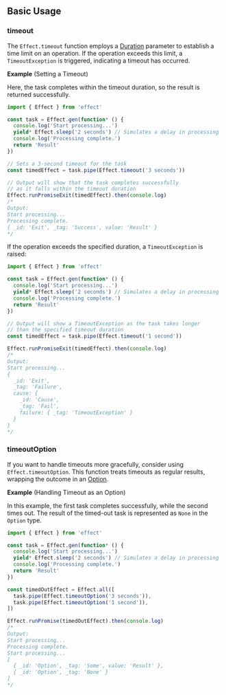 ## Basic Usage

### timeout

The `Effect.timeout` function employs a [Duration](/docs/data-types/duration/) parameter to establish a time limit on an operation. If the operation exceeds this limit, a `TimeoutException` is triggered, indicating a timeout has occurred.

**Example** (Setting a Timeout)

Here, the task completes within the timeout duration, so the result is returned successfully.

```ts twoslash
import { Effect } from 'effect'

const task = Effect.gen(function* () {
  console.log('Start processing...')
  yield* Effect.sleep('2 seconds') // Simulates a delay in processing
  console.log('Processing complete.')
  return 'Result'
})

// Sets a 3-second timeout for the task
const timedEffect = task.pipe(Effect.timeout('3 seconds'))

// Output will show that the task completes successfully
// as it falls within the timeout duration
Effect.runPromiseExit(timedEffect).then(console.log)
/*
Output:
Start processing...
Processing complete.
{ _id: 'Exit', _tag: 'Success', value: 'Result' }
*/
```

If the operation exceeds the specified duration, a `TimeoutException` is raised:

```ts twoslash
import { Effect } from 'effect'

const task = Effect.gen(function* () {
  console.log('Start processing...')
  yield* Effect.sleep('2 seconds') // Simulates a delay in processing
  console.log('Processing complete.')
  return 'Result'
})

// Output will show a TimeoutException as the task takes longer
// than the specified timeout duration
const timedEffect = task.pipe(Effect.timeout('1 second'))

Effect.runPromiseExit(timedEffect).then(console.log)
/*
Output:
Start processing...
{
  _id: 'Exit',
  _tag: 'Failure',
  cause: {
    _id: 'Cause',
    _tag: 'Fail',
    failure: { _tag: 'TimeoutException' }
  }
}
*/
```

### timeoutOption

If you want to handle timeouts more gracefully, consider using `Effect.timeoutOption`. This function treats timeouts as regular results, wrapping the outcome in an [Option](/docs/data-types/option/).

**Example** (Handling Timeout as an Option)

In this example, the first task completes successfully, while the second times out. The result of the timed-out task is represented as `None` in the `Option` type.

```ts twoslash
import { Effect } from 'effect'

const task = Effect.gen(function* () {
  console.log('Start processing...')
  yield* Effect.sleep('2 seconds') // Simulates a delay in processing
  console.log('Processing complete.')
  return 'Result'
})

const timedOutEffect = Effect.all([
  task.pipe(Effect.timeoutOption('3 seconds')),
  task.pipe(Effect.timeoutOption('1 second')),
])

Effect.runPromise(timedOutEffect).then(console.log)
/*
Output:
Start processing...
Processing complete.
Start processing...
[
  { _id: 'Option', _tag: 'Some', value: 'Result' },
  { _id: 'Option', _tag: 'None' }
]
*/
```
